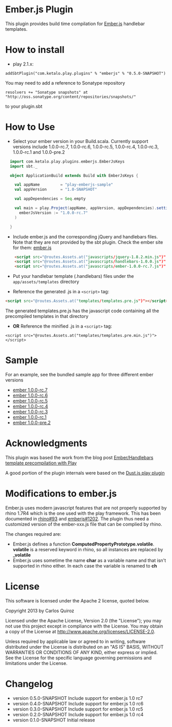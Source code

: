 # Ember.js Plugin

This plugin provides build time compilation for [Ember.js](https://github.com/emberjs/ember.js) handlebar templates.

# How to install

* play 2.1.x:

```
addSbtPlugin("com.ketalo.play.plugins" % "emberjs" % "0.5.0-SNAPSHOT")
``` 

You may need to add a reference to Sonatype repository
```
resolvers += "Sonatype snapshots" at "http://oss.sonatype.org/content/repositories/snapshots/"
```

to your plugin.sbt

# How to Use

* Select your ember version in your Build.scala. Currently support versions include 1.0.0-rc.7, 1.0.0-rc.6, 1.0.0-rc.5, 1.0.0-rc.4, 1.0.0-rc.3, 1.0.0-rc.1 and 1.0.0-pre.2

```scala
  import com.ketalo.play.plugins.emberjs.EmberJsKeys
  import sbt._

  object ApplicationBuild extends Build with EmberJsKeys {

    val appName         = "play-emberjs-sample"
    val appVersion      = "1.0-SNAPSHOT"

    val appDependencies = Seq.empty

    val main = play.Project(appName, appVersion, appDependencies).settings(
      emberJsVersion := "1.0.0-rc.7"
    )

  }
```

* Include ember.js and the corresponding jQuery and handlebars files. Note that they are not provided by the sbt plugin. Check the ember site for them: [ember.js](https://ember.js) 
```html
    <script src="@routes.Assets.at("javascripts/jquery-1.8.2.min.js")" type="text/javascript"></script>
    <script src="@routes.Assets.at("javascripts/handlebars-1.0.0.js")" type="text/javascript"></script>
    <script src="@routes.Assets.at("javascripts/ember-1.0.0-rc.7.js")" type="text/javascript"></script>
```

* Put your handlebar template (.handlebars) files under the ```app/assets/templates``` directory

* Reference the generated .js in a  ```<script>``` tag:
```html
<script src="@routes.Assets.at("templates/templates.pre.js")"></script>
```

The generated templates.pre.js has the javascript code containing all the precompiled templates in that directory

* **OR** Reference the minified .js in a  ```<script>``` tag:
```
<script src="@routes.Assets.at("templates/templates.pre.min.js")"></script>
```

# Sample

For an example, see the bundled sample app for three different ember versions

* [ember 1.0.0-rc.7](/sample-1.0.0-rc.7)
* [ember 1.0.0-rc.6](/sample-1.0.0-rc.6)
* [ember 1.0.0-rc.5](/sample-1.0.0-rc.5)
* [ember 1.0.0-rc.4](/sample-1.0.0-rc.4)
* [ember 1.0.0-rc.3](/sample-1.0.0-rc.3)
* [ember 1.0.0-rc.1](/sample-1.0.0-rc.1)
* [ember 1.0.0-pre.2](/sample-1.0.0-pre.2)

# Acknowledgments

This plugin was based the work from the blog post [Ember/Handlebars template precompilation with Play](http://eng.netwallet.com/2012/04/25/emberhandlebars-template-precompilation-with-play/)

A good portion of the plugin internals were based on the [Dust.js play plugin](https://github.com/typesafehub/play-plugins/tree/master/dust)

# Modifications to ember.js

Ember.js uses modern javascript features that are not properly supported by rhino 1.7R4 which is the one used with the play framework.
This has been documented in [rhino#93](https://github.com/mozilla/rhino/issues/93) and [emberjs#1202](https://github.com/emberjs/ember.js/issues/1202).
The plugin thus need a customized version of the ember-xxx.js file that can be complied by rhino.

The changes required are:

* Ember.js defines a function **ComputedPropertyPrototype.volatile**. **volatile** is a reserved keyword in rhino, so all instances are replaced by **_volatile**
* Ember.js uses sometime the name **char** as a variable name and that isn't supported in rhino either. In each case the variable is renamed to **ch**

# License

This software is licensed under the Apache 2 license, quoted below.

Copyright 2013 by Carlos Quiroz

Licensed under the Apache License, Version 2.0 (the "License"); you may not use this project except in compliance with the License. You may obtain a copy of the License at http://www.apache.org/licenses/LICENSE-2.0.

Unless required by applicable law or agreed to in writing, software distributed under the License is distributed on an "AS IS" BASIS, WITHOUT WARRANTIES OR CONDITIONS OF ANY KIND, either express or implied. See the License for the specific language governing permissions and limitations under the License.

# Changelog

* version 0.5.0-SNAPSHOT Include support for ember.js 1.0 rc7
* version 0.4.0-SNAPSHOT Include support for ember.js 1.0 rc6
* version 0.3.0-SNAPSHOT Include support for ember.js 1.0 rc5
* version 0.2.0-SNAPSHOT Include support for ember.js 1.0 rc4
* version 0.1.0-SNAPSHOT Initial release
